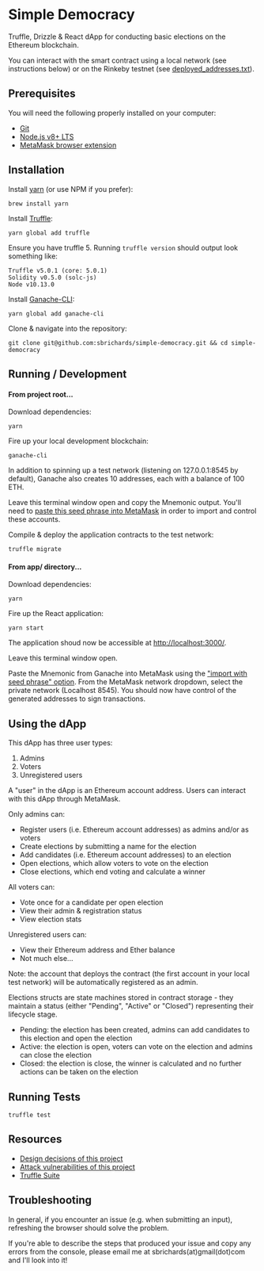 # Simple Democracy

Truffle, Drizzle & React dApp for conducting basic elections on the Ethereum blockchain.

You can interact with the smart contract using a local network (see instructions below) or on the Rinkeby testnet (see [deployed_addresses.txt](./deployed_addresses.txt)).

## Prerequisites

You will need the following properly installed on your computer:

- [Git](https://git-scm.com/)
- [Node.js v8+ LTS](https://nodejs.org/en/)
- [MetaMask browser extension](https://metamask.io/)

## Installation

Install [yarn](https://yarnpkg.com/lang/en/docs/install) (or use NPM if you prefer):

```
brew install yarn
```

Install [Truffle](https://truffleframework.com/truffle):

```
yarn global add truffle
```

Ensure you have truffle 5. Running `truffle version` should output look something like:

```
Truffle v5.0.1 (core: 5.0.1)
Solidity v0.5.0 (solc-js)
Node v10.13.0
```

Install [Ganache-CLI](https://github.com/trufflesuite/ganache-cli):

```
yarn global add ganache-cli
```

Clone & navigate into the repository:

```
git clone git@github.com:sbrichards/simple-democracy.git && cd simple-democracy
```

## Running / Development

#### From project root...

Download dependencies:

```
yarn
```

Fire up your local development blockchain:

```
ganache-cli
```

In addition to spinning up a test network (listening on 127.0.0.1:8545 by default), Ganache also creates 10 addresses, each with a balance of 100 ETH.

Leave this terminal window open and copy the Mnemonic output. You'll need to [paste this seed phrase into MetaMask](https://medium.com/publicaio/how-import-a-wallet-to-your-metamask-account-dcaba25e558d) in order to import and control these accounts.

Compile & deploy the application contracts to the test network:

```
truffle migrate
```

#### From app/ directory...

Download dependencies:

```
yarn
```

Fire up the React application:

```
yarn start
```

The application shoud now be accessible at [http://localhost:3000/](http://localhost:3000/).

Leave this terminal window open.

Paste the Mnemonic from Ganache into MetaMask using the ["import with seed phrase" option](https://medium.com/publicaio/how-import-a-wallet-to-your-metamask-account-dcaba25e558d). From the MetaMask network dropdown, select the private network (Localhost 8545). You should now have control of the generated addresses to sign transactions.

## Using the dApp

This dApp has three user types:

1. Admins
2. Voters
3. Unregistered users

A "user" in the dApp is an Ethereum account address. Users can interact with this dApp through MetaMask.

Only admins can:

- Register users (i.e. Ethereum account addresses) as admins and/or as voters
- Create elections by submitting a name for the election
- Add candidates (i.e. Ethereum account addresses) to an election
- Open elections, which allow voters to vote on the election
- Close elections, which end voting and calculate a winner

All voters can:

- Vote once for a candidate per open election
- View their admin & registration status
- View election stats

Unregistered users can:

- View their Ethereum address and Ether balance
- Not much else...

Note: the account that deploys the contract (the first account in your local test network) will be automatically registered as an admin.

Elections structs are state machines stored in contract storage - they maintain a status (either "Pending", "Active" or "Closed") representing their lifecycle stage.

- Pending: the election has been created, admins can add candidates to this election and open the election
- Active: the election is open, voters can vote on the election and admins can close the election
- Closed: the election is close, the winner is calculated and no further actions can be taken on the election

## Running Tests

```
truffle test
```

## Resources

- [Design decisions of this project](./design_pattern_decisions.md)
- [Attack vulnerabilities of this project](./avoiding_common_attacks.md)
- [Truffle Suite](https://www.truffleframework.com/)

## Troubleshooting

In general, if you encounter an issue (e.g. when submitting an input), refreshing the browser should solve the problem.

If you're able to describe the steps that produced your issue and copy any errors from the console, please email me at sbrichards(at)gmail(dot)com and I'll look into it!
